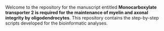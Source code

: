 Welcome to the repository for the manuscript entitled **Monocarboxylate transporter 2 is required for the maintenance of myelin and axonal integrity by oligodendrocytes**. This repository contains the step-by-step scripts developed for the bioinformatic analyses.
